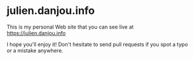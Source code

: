 # julien.danjou.info

This is my personal Web site that you can see live at https://julien.danjou.info

I hope you'll enjoy it! Don't hesitate to send pull requests if you spot a typo or a mistake anywhere.
